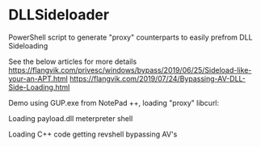 # DLLSideloader

PowerShell script to generate "proxy" counterparts to easily prefrom DLL Sideloading


See the below articles for more details
https://flangvik.com/privesc/windows/bypass/2019/06/25/Sideload-like-your-an-APT.html
https://flangvik.com/2019/07/24/Bypassing-AV-DLL-Side-Loading.html

Demo using GUP.exe from NotePad ++, loading "proxy" libcurl:

Loading payload.dll meterpreter shell
[](https://flangvik.com/assets/dll-sideload-demogif.gif)

Loading C++ code getting revshell bypassing AV's
[](https://youtu.be/pWJ_pd0QhFM)
